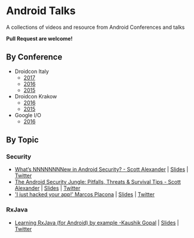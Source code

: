 # Android Talks
A collections of videos and resource from Android Conferences and talks

**Pull Request are welcome!**

## By Conference
- Droidcon Italy
  - [2017](https://www.youtube.com/playlist?list=PL4ebO4PmeAi4MgpaaK9Hej0P6ooIhmfms)
  - [2016](https://www.youtube.com/playlist?list=PL4ebO4PmeAi7gpxmaKUWc9Xa30vPM92TU)
  - [2015](https://www.youtube.com/playlist?list=PL4ebO4PmeAi6s0zJoLuydIXUIHxrG8ohS)
- Droidcon Krakow
  - [2016](https://www.youtube.com/playlist?list=PLvpKlOXx1MBNyzmF-EVZs54jhG53ag-T9)
  - [2015](https://www.youtube.com/playlist?list=PLvpKlOXx1MBMfL4llJOi0VX6LcQVP0Su0)
- Google I/O
  - [2016](https://www.youtube.com/playlist?list=PLWz5rJ2EKKc8jQTUYvIfqA9lMvSGQWtte)


## By Topic

### Security
 - [What’s NNNNNNNNew in Android Security? - Scott Alexander](https://www.youtube.com/watch?v=XzRbhfVyoKo?list=PLWy8DQlwJkdyVc631egdHy0-2ytO0LqCm) | [Slides](https://speakerdeck.com/scottyab/whats-nnnnnew-in-security-droidcon-it) | [Twitter](https://twitter.com/scottyab)
- [The Android Security Jungle: Pitfalls, Threats & Survival Tips - Scott Alexander](https://youtu.be/18tn_mF4XRg?list=PLWy8DQlwJkdyVc631egdHy0-2ytO0LqCm) | [Slides](http://gotocon.com/dl/goto-cph-2015/slides/ScottAlexander-Bown_TheAndroidSecurityJunglePitfallsThreatsAndSurvivalTips.pdf) | [Twitter](https://twitter.com/scottyab)
 - ['I just hacked your app!' Marcos Placona](https://youtu.be/g2WF_Ttwho0?list=PLWy8DQlwJkdyVc631egdHy0-2ytO0LqCm) | [Slides](https://speakerdeck.com/mplacona/i-just-hacked-your-app-droidcon-krakow-2016) | [Twitter](https://twitter.com/marcos_placona)


### RxJava
 - [Learning RxJava (for Android) by example -Kaushik Gopal](https://youtu.be/k3D0cWyNno4) | [Slides](https://newcircle.com/s/post/1744/2015/06/29/learning-rxjava-for-android-by-example) | [Twitter](https://twitter.com/kaushikgopal)

